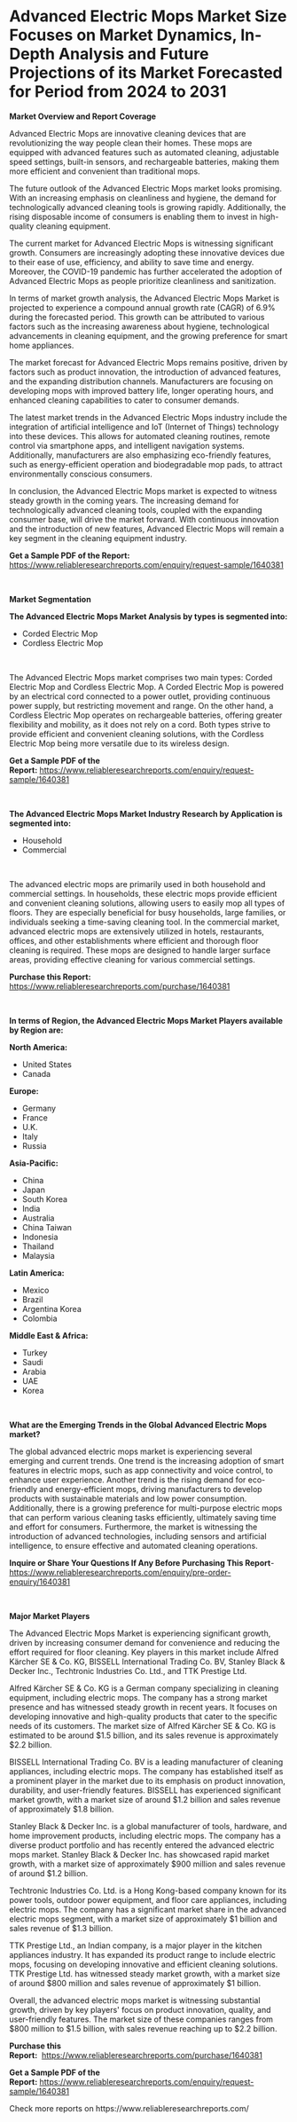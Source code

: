 <p><h1>Advanced Electric Mops Market Size Focuses on Market Dynamics, In-Depth Analysis and Future Projections of its Market Forecasted for Period from 2024 to 2031</h1></p><p><strong>Market Overview and Report Coverage</strong></p>
<p><p>Advanced Electric Mops are innovative cleaning devices that are revolutionizing the way people clean their homes. These mops are equipped with advanced features such as automated cleaning, adjustable speed settings, built-in sensors, and rechargeable batteries, making them more efficient and convenient than traditional mops.</p><p>The future outlook of the Advanced Electric Mops market looks promising. With an increasing emphasis on cleanliness and hygiene, the demand for technologically advanced cleaning tools is growing rapidly. Additionally, the rising disposable income of consumers is enabling them to invest in high-quality cleaning equipment.</p><p>The current market for Advanced Electric Mops is witnessing significant growth. Consumers are increasingly adopting these innovative devices due to their ease of use, efficiency, and ability to save time and energy. Moreover, the COVID-19 pandemic has further accelerated the adoption of Advanced Electric Mops as people prioritize cleanliness and sanitization.</p><p>In terms of market growth analysis, the Advanced Electric Mops Market is projected to experience a compound annual growth rate (CAGR) of 6.9% during the forecasted period. This growth can be attributed to various factors such as the increasing awareness about hygiene, technological advancements in cleaning equipment, and the growing preference for smart home appliances.</p><p>The market forecast for Advanced Electric Mops remains positive, driven by factors such as product innovation, the introduction of advanced features, and the expanding distribution channels. Manufacturers are focusing on developing mops with improved battery life, longer operating hours, and enhanced cleaning capabilities to cater to consumer demands.</p><p>The latest market trends in the Advanced Electric Mops industry include the integration of artificial intelligence and IoT (Internet of Things) technology into these devices. This allows for automated cleaning routines, remote control via smartphone apps, and intelligent navigation systems. Additionally, manufacturers are also emphasizing eco-friendly features, such as energy-efficient operation and biodegradable mop pads, to attract environmentally conscious consumers.</p><p>In conclusion, the Advanced Electric Mops market is expected to witness steady growth in the coming years. The increasing demand for technologically advanced cleaning tools, coupled with the expanding consumer base, will drive the market forward. With continuous innovation and the introduction of new features, Advanced Electric Mops will remain a key segment in the cleaning equipment industry.</p></p>
<p><strong>Get a Sample PDF of the Report:</strong> <a href="https://www.reliableresearchreports.com/enquiry/request-sample/1640381">https://www.reliableresearchreports.com/enquiry/request-sample/1640381</a></p>
<p>&nbsp;</p>
<p><strong>Market Segmentation</strong></p>
<p><strong>The Advanced Electric Mops Market Analysis by types is segmented into:</strong></p>
<p><ul><li>Corded Electric Mop</li><li>Cordless Electric Mop</li></ul></p>
<p>&nbsp;</p>
<p><p>The Advanced Electric Mops market comprises two main types: Corded Electric Mop and Cordless Electric Mop. A Corded Electric Mop is powered by an electrical cord connected to a power outlet, providing continuous power supply, but restricting movement and range. On the other hand, a Cordless Electric Mop operates on rechargeable batteries, offering greater flexibility and mobility, as it does not rely on a cord. Both types strive to provide efficient and convenient cleaning solutions, with the Cordless Electric Mop being more versatile due to its wireless design.</p></p>
<p><strong>Get a Sample PDF of the Report:</strong>&nbsp;<a href="https://www.reliableresearchreports.com/enquiry/request-sample/1640381">https://www.reliableresearchreports.com/enquiry/request-sample/1640381</a></p>
<p>&nbsp;</p>
<p><strong>The Advanced Electric Mops Market Industry Research by Application is segmented into:</strong></p>
<p><ul><li>Household</li><li>Commercial</li></ul></p>
<p>&nbsp;</p>
<p><p>The advanced electric mops are primarily used in both household and commercial settings. In households, these electric mops provide efficient and convenient cleaning solutions, allowing users to easily mop all types of floors. They are especially beneficial for busy households, large families, or individuals seeking a time-saving cleaning tool. In the commercial market, advanced electric mops are extensively utilized in hotels, restaurants, offices, and other establishments where efficient and thorough floor cleaning is required. These mops are designed to handle larger surface areas, providing effective cleaning for various commercial settings.</p></p>
<p><strong>Purchase this Report:</strong>&nbsp; <a href="https://www.reliableresearchreports.com/purchase/1640381">https://www.reliableresearchreports.com/purchase/1640381</a></p>
<p>&nbsp;</p>
<p><strong>In terms of Region, the Advanced Electric Mops Market Players available by Region are:</strong></p>
<p>
    <p> <strong> North America: </strong>
        <ul>
            <li>United States</li>
            <li>Canada</li>
        </ul>
        </p> 
    <p> <strong> Europe: </strong>
        <ul>
            <li>Germany</li>
            <li>France</li>
            <li>U.K.</li>
            <li>Italy</li>
            <li>Russia</li>
        </ul>
        </p> 
    <p> <strong> Asia-Pacific: </strong>
        <ul>
            <li>China</li>
            <li>Japan</li>
            <li>South Korea</li>
            <li>India</li>
            <li>Australia</li>
            <li>China Taiwan</li>
            <li>Indonesia</li>
            <li>Thailand</li>
            <li>Malaysia</li>
        </ul>
        </p> 
    <p> <strong> Latin America: </strong>
        <ul>
            <li>Mexico</li>
            <li>Brazil</li>
            <li>Argentina Korea</li>
            <li>Colombia</li>
        </ul>
        </p> 
    <p> <strong> Middle East & Africa: </strong>
        <ul>
            <li>Turkey</li>
            <li>Saudi</li>
            <li>Arabia</li>
            <li>UAE</li>
            <li>Korea</li>
        </ul>
    </p>
    </p>
<p>&nbsp;</p>
<p><strong>What are the Emerging Trends in the Global Advanced Electric Mops market?</strong></p>
<p><p>The global advanced electric mops market is experiencing several emerging and current trends. One trend is the increasing adoption of smart features in electric mops, such as app connectivity and voice control, to enhance user experience. Another trend is the rising demand for eco-friendly and energy-efficient mops, driving manufacturers to develop products with sustainable materials and low power consumption. Additionally, there is a growing preference for multi-purpose electric mops that can perform various cleaning tasks efficiently, ultimately saving time and effort for consumers. Furthermore, the market is witnessing the introduction of advanced technologies, including sensors and artificial intelligence, to ensure effective and automated cleaning operations.</p></p>
<p><strong>Inquire or Share Your Questions If Any Before Purchasing This Report</strong>- <a href="https://www.reliableresearchreports.com/enquiry/pre-order-enquiry/1640381">https://www.reliableresearchreports.com/enquiry/pre-order-enquiry/1640381</a></p>
<p>&nbsp;</p>
<p><strong>Major Market Players</strong></p>
<p><p>The Advanced Electric Mops Market is experiencing significant growth, driven by increasing consumer demand for convenience and reducing the effort required for floor cleaning. Key players in this market include Alfred Kärcher SE & Co. KG, BISSELL International Trading Co. BV, Stanley Black & Decker Inc., Techtronic Industries Co. Ltd., and TTK Prestige Ltd.</p><p>Alfred Kärcher SE & Co. KG is a German company specializing in cleaning equipment, including electric mops. The company has a strong market presence and has witnessed steady growth in recent years. It focuses on developing innovative and high-quality products that cater to the specific needs of its customers. The market size of Alfred Kärcher SE & Co. KG is estimated to be around $1.5 billion, and its sales revenue is approximately $2.2 billion.</p><p>BISSELL International Trading Co. BV is a leading manufacturer of cleaning appliances, including electric mops. The company has established itself as a prominent player in the market due to its emphasis on product innovation, durability, and user-friendly features. BISSELL has experienced significant market growth, with a market size of around $1.2 billion and sales revenue of approximately $1.8 billion.</p><p>Stanley Black & Decker Inc. is a global manufacturer of tools, hardware, and home improvement products, including electric mops. The company has a diverse product portfolio and has recently entered the advanced electric mops market. Stanley Black & Decker Inc. has showcased rapid market growth, with a market size of approximately $900 million and sales revenue of around $1.2 billion.</p><p>Techtronic Industries Co. Ltd. is a Hong Kong-based company known for its power tools, outdoor power equipment, and floor care appliances, including electric mops. The company has a significant market share in the advanced electric mops segment, with a market size of approximately $1 billion and sales revenue of $1.3 billion.</p><p>TTK Prestige Ltd., an Indian company, is a major player in the kitchen appliances industry. It has expanded its product range to include electric mops, focusing on developing innovative and efficient cleaning solutions. TTK Prestige Ltd. has witnessed steady market growth, with a market size of around $800 million and sales revenue of approximately $1 billion.</p><p>Overall, the advanced electric mops market is witnessing substantial growth, driven by key players' focus on product innovation, quality, and user-friendly features. The market size of these companies ranges from $800 million to $1.5 billion, with sales revenue reaching up to $2.2 billion.</p></p>
<p><strong>Purchase this Report:</strong>&nbsp;&nbsp;<a href="https://www.reliableresearchreports.com/purchase/1640381">https://www.reliableresearchreports.com/purchase/1640381</a></p>
<p></p>
<p><strong>Get a Sample PDF of the Report:</strong>&nbsp;<a href="https://www.reliableresearchreports.com/enquiry/request-sample/1640381">https://www.reliableresearchreports.com/enquiry/request-sample/1640381</a></p>
<p>Check more reports on https://www.reliableresearchreports.com/</p>